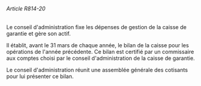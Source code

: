 ###### Article R814-20

Le conseil d'administration fixe les dépenses de gestion de la caisse de garantie et gère son actif.

Il établit, avant le 31 mars de chaque année, le bilan de la caisse pour les opérations de l'année précédente. Ce bilan est certifié par un commissaire aux comptes choisi par le conseil d'administration de la caisse de garantie.

Le conseil d'administration réunit une assemblée générale des cotisants pour lui présenter ce bilan.

